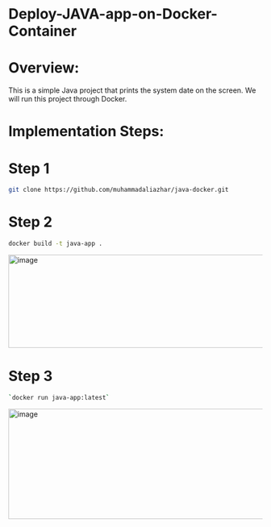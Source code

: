 # Deploy-JAVA-app-on-Docker-Container

# Overview:

This is a simple Java project that prints the system date on the screen. We will run this project through Docker.

# Implementation Steps:

# Step 1

```bash
git clone https://github.com/muhammadaliazhar/java-docker.git
```


# Step 2

```bash
docker build -t java-app .
```

<img width="906" height="185" alt="image" src="https://github.com/user-attachments/assets/9e452dce-0120-47bf-9abd-f345b234b4b5" />

# Step 3

```bash
`docker run java-app:latest`
```

<img width="1280" height="219" alt="image" src="https://github.com/user-attachments/assets/bfc79b69-2ce8-46a1-ba53-280668617bba" />

